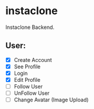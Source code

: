 # instaclone

Instaclone Backend.

## User:

- [x] Create Account
- [x] See Profile
- [x] Login
- [X] Edit Profile
- [ ] Follow User
- [ ] UnFollow User
- [ ] Change Avatar (Image Upload)